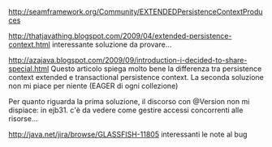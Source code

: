 http://seamframework.org/Community/EXTENDEDPersistenceContextProduces

http://thatjavathing.blogspot.com/2009/04/extended-persistence-context.html
interessante soluzione da provare...

http://azajava.blogspot.com/2009/09/introduction-i-decided-to-share-special.html
Questo articolo spiega molto bene la differenza tra persistence context extended e transactional persistence context.
La seconda soluzione non mi piace per niente (EAGER di ogni collezione)

Per quanto riguarda la prima soluzione, il discorso con @Version non mi dispiace: in ejb31. c'è da vedere come gestire accessi concorrenti alle risorse...

http://java.net/jira/browse/GLASSFISH-11805
interessanti le note al bug
